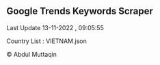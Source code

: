 

## Google Trends Keywords Scraper 
 
Last Update 13-11-2022 , 09:05:55

Country List :
VIETNAM.json



© Abdul Muttaqin 
